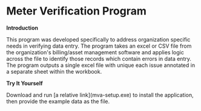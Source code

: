 <h1>Meter Verification Program</h1>

<strong>Introduction</strong><br>
<p>This program was developed specifically to address organization specific needs in verifying data entry. The program takes an excel or CSV file from the organization's billing/asset management software and applies logic across the file to identify those records which contain errors in data entry. The program outputs a single excel file with unique each issue annotated in a separate sheet within the workbook.</p>

<strong>Try It Yourself</strong><br>
<p>Download and run [a relative link](mva-setup.exe) to install the application, then provide the example data as the file.</p>